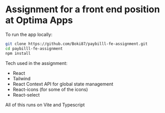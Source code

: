 # Assignment for a front end position at Optima Apps

To run the app locally:

```bash
git clone https://github.com/Boki87/paybilll-fe-assignment.git
cd paybilll-fe-assignment
npm install
```

Tech used in the assignment:

- React
- Tailwind
- React Context API for global state management
- React-icons (for some of the icons)
- React-select

All of this runs on Vite and Typescript
